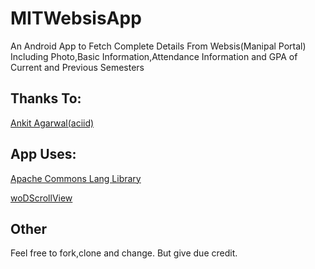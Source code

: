 MITWebsisApp
============

An Android App to Fetch Complete Details From Websis(Manipal Portal) Including Photo,Basic Information,Attendance Information and GPA of Current and Previous Semesters


Thanks To: 
-----------

[Ankit Agarwal(aciid)](https://github.com/aciidb0mb3r)

App Uses:
----------


[Apache Commons Lang Library](http://commons.apache.org/proper/commons-lang/)

[woDScrollView](http://commons.apache.org/proper/commons-lang/)

Other
-----

Feel free to fork,clone and change.
But give due credit.
